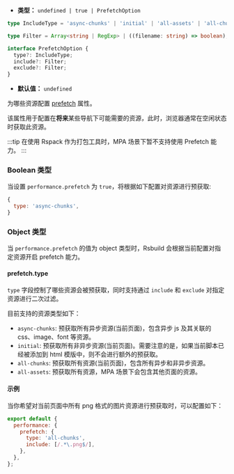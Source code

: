 - **类型：** `undefined | true | PrefetchOption`

```ts
type IncludeType = 'async-chunks' | 'initial' | 'all-assets' | 'all-chunks';

type Filter = Array<string | RegExp> | ((filename: string) => boolean);

interface PrefetchOption {
  type?: IncludeType;
  include?: Filter;
  exclude?: Filter;
}
```

- **默认值：** `undefined`

为哪些资源配置 [prefetch](https://developer.mozilla.org/en-US/docs/Web/HTML/Attributes/rel/prefetch) 属性。

该属性用于配置在**将来**某些导航下可能需要的资源，此时，浏览器通常在空闲状态时获取此资源。

:::tip
在使用 Rspack 作为打包工具时，MPA 场景下暂不支持使用 Prefetch 能力。
:::

### Boolean 类型

当设置 `performance.prefetch` 为 `true`，将根据如下配置对资源进行预获取:

```js
{
  type: 'async-chunks',
}
```

### Object 类型

当 `performance.prefetch` 的值为 object 类型时，Rsbuild 会根据当前配置对指定资源开启 prefetch 能力。

#### prefetch.type

`type` 字段控制了哪些资源会被预获取，同时支持通过 `include` 和 `exclude` 对指定资源进行二次过滤。

目前支持的资源类型如下：

- `async-chunks`: 预获取所有异步资源(当前页面)，包含异步 js 及其关联的 css、image、font 等资源。
- `initial`: 预获取所有非异步资源(当前页面)。需要注意的是，如果当前脚本已经被添加到 html 模版中，则不会进行额外的预获取。
- `all-chunks`: 预获取所有资源(当前页面)，包含所有异步和非异步资源。
- `all-assets`: 预获取所有资源，MPA 场景下会包含其他页面的资源。

#### 示例

当你希望对当前页面中所有 png 格式的图片资源进行预获取时，可以配置如下：

```js
export default {
  performance: {
    prefetch: {
      type: 'all-chunks',
      include: [/.*\.png$/],
    },
  },
};
```
